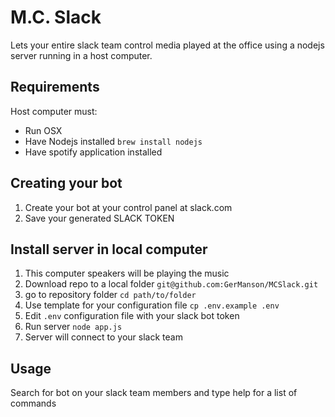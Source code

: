 # M.C. Slack
Lets your entire slack team control media played at the office using a nodejs server running in a host computer.

## Requirements
Host computer must:
- Run OSX 
- Have Nodejs installed `brew install nodejs`
- Have spotify application installed

## Creating your bot
1. Create your bot at your control panel at slack.com
2. Save your generated SLACK TOKEN 


## Install server in local computer
1. This computer speakers will be playing the music
2. Download repo to a local folder `git@github.com:GerManson/MCSlack.git`
3. go to repository folder `cd path/to/folder`
4. Use template for your configuration file `cp .env.example .env`
5. Edit `.env` configuration file with your slack bot token
6. Run server `node app.js`
7. Server will connect to your slack team


## Usage
Search for bot on your slack team members and type help for a list of commands
